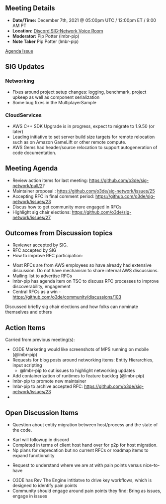 ## Meeting Details

- **Date/Time:** December 7th, 2021 @ 05:00pm UTC / 12:00pm ET / 9:00 AM PT
- **Location:** [Discord SIG-Network Voice Room](https://discord.gg/62nq7HP5mP)
- **Moderator:** Pip Potter (lmbr-pip)
- **Note Taker** Pip Potter (lmbr-pip)

[Agenda Issue](https://github.com/o3de/sig-network/issues/28)

## SIG Updates

### Networking
* Fixes around project setup changes: logging, benchmark, project upkeep as well as component serialization
* Some bug fixes in the MultiplayerSample

### CloudServices
* AWS C++ SDK Upgrade is in progress, expect to migrate to 1.9.50 (or later)
* Leading initiative to set server build size targets for remote relocation such as on Amazon GameLift or other remote compute.
* AWS Gems had header/source relocation to support autogeneration of code documentation.

## Meeting Agenda
* Review action items for last meeting: https://github.com/o3de/sig-network/pull/2?
* Maintainer proposal : https://github.com/o3de/sig-network/issues/25
* Accepting RFC in final comment period: https://github.com/o3de/sig-network/issues/23
* Discus how to get community more engaged in RFCs
* Highlight sig chair elections: https://github.com/o3de/sig-network/issues/27

## Outcomes from Discussion topics
* Reviewer accepted by SIG. 
* RFC accepted by SIG
* How to improve RFC participation:
- Most RFCs are from AWS employees so have already had extensive discussion. Do not have mechanism to share internal AWS discussions.
- Mailing list to advertise RFCs 
- lmbr-pip has agenda item on TSC to discuss RFC processes to improve discoverability, engagement
- Central RFCs as a win - https://github.com/o3de/community/discussions/103

Discussed briefly sig chair elections and how folks can nominate themselves and others

## Action Items
Carried from previous meeting(s):
* O3DE Marketing would like screenshots of MPS running on mobile (@lmbr-pip)
* Requests for blog posts around networking items: Entity Hierarchies, input scripting
  * @lmbr-pip to cut issues to highlight networking updates
* Add containerization of runtimes to feature backlog (@lmbr-pip)
* lmbr-pip to promote new maintainer
* lmbr-pip to archive accepted RFC: https://github.com/o3de/sig-network/issues/23
* 
## Open Discussion Items
* Question about entity migration between host/process and the state of the code.
- Karl will followup in discord
- Completed in terms of client host hand over for p2p for host migration.
- Np plans for deprecation but no current RFCs or roadmap items to expand functionality

* Request to understand where we are at with pain points versus nice-to-have
- O3DE has Rev The Engine intitiatve to drive key workflows, which is designed to identify pain points
- Community should engage around pain points they find: Bring as issues, engage in issues


